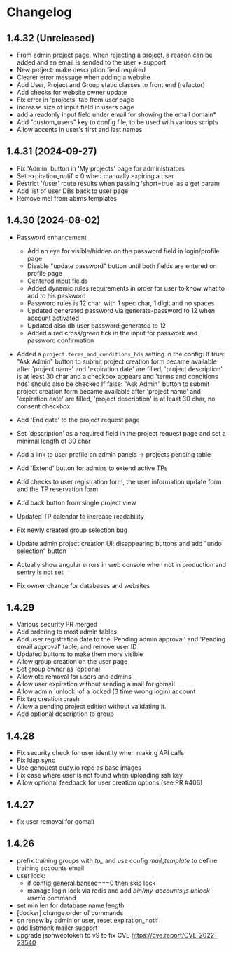 # Changelog

## 1.4.32 (Unreleased)

* From admin project page, when rejecting a project, a reason can be added and an email is sended to the user + support
* New project: make description field required
* Clearer error message when adding a website
* Add User, Project and Group static classes to front end (refactor)
* Add checks for website owner update
* Fix error in 'projects' tab from user page
* increase size of input field in users page
* add a readonly input field under email for showing the email domain*
* Add "custom_users" key to config file, to be used with various scripts
* Allow accents in user's first and last names


## 1.4.31 (2024-09-27)

* Fix 'Admin' button in 'My projects' page for administrators
* Set expiration_notif = 0 when manually expiring a user
* Restrict '/user' route results when passing 'short=true' as a get param
* Add list of user DBs back to user page
* Remove mel from abims templates

## 1.4.30 (2024-08-02)

* Password enhancement
  * Add an eye for visible/hidden on the password field in login/profile page
  * Disable "update password" button until both fields are entered on profile page
  *  Centered input fields
  *  Added dynamic rules requirements in order for user to know what to add to his password
  *  Password rules is 12 char, with 1 spec char, 1 digit and no spaces
  *  Updated generated password via generate-password to 12 when account activated
  *  Updated also db user password generated to 12
  *  Added a red cross/green tick in the input for passwork and password confirmation

* Added a `project.terms_and_conditions_hds` setting in the config:
  If true:
    "Ask Admin" button to submit project creation form became available after 'project name' and 'expiration date' are filled, 'project description' is at least 30 char and a checkbox appears and 'terms and conditions hds' should also be checked
  If false:
    "Ask Admin" button to submit project creation form became available after 'project name' and 'expiration date' are filled, 'project description' is at least 30 char, no consent checkbox
* Add 'End date' to the project request page
* Set 'description' as a required field in the project request page and set a minimal length of 30 char
* Add a link to user profile on admin panels -> projects pending table
* Add 'Extend' button for admins to extend active TPs
* Add checks to user registration form, the user information update form and the TP reservation form
* Add back button from single project view
* Updated TP calendar to increase readability
* Fix newly created group selection bug
* Update admin project creation UI: disappearing buttons and add "undo selection" button
* Actually show angular errors in web console when not in production and sentry is not set
* Fix owner change for databases and websites

## 1.4.29

* Various security PR merged
* Add ordering to most admin tables
* Add user registration date to the 'Pending admin approval' and 'Pending email approval' table, and remove user ID
* Updated buttons to make them more visible
* Allow group creation on the user page
* Set group owner as 'optional'
* Allow otp removal for users and admins
* Allow user expiration without sending a mail for gomail
* Allow admin 'unlock' of a locked (3 time wrong login) account
* Fix tag creation crash
* Allow a pending project edition without validating it.
* Add optional description to group

## 1.4.28

* Fix security check for user identity when making API calls
* Fix ldap sync
* Use genouest quay.io repo as base images
* Fix case where user is not found when uploading ssh key
* Allow optional feedback for user creation options (see PR #406)

## 1.4.27

* fix user removal for gomail

## 1.4.26

* prefix training groups with *tp_* and use config *mail_template* to define training accounts email
* user lock:
  * if config.general.bansec===0 then skip lock
  * manage login lock via redis and add *bin/my-accounts.js unlock userid* command
* set min len for database name length
* [docker] change order of commands
* on renew by admin or user, reset expiration_notif
* add listmonk mailer support
* upgrade jsonwebtoken to v9 to fix CVE <https://cve.report/CVE-2022-23540>
